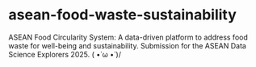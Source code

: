 # asean-food-waste-sustainability
ASEAN Food Circularity System: A data-driven platform to address food waste for well-being and sustainability. Submission for the ASEAN Data Science Explorers 2025. ( •̀ ω •́ )/
